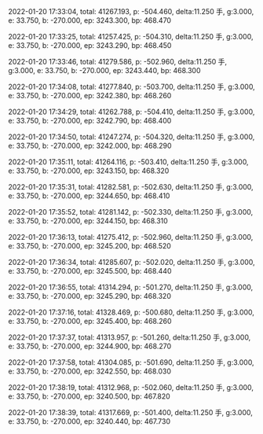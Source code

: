 2022-01-20 17:33:04, total: 41267.193, p: -504.460, delta:11.250 手, g:3.000, e: 33.750, b: -270.000, ep: 3243.300, bp: 468.470

2022-01-20 17:33:25, total: 41257.425, p: -504.310, delta:11.250 手, g:3.000, e: 33.750, b: -270.000, ep: 3243.290, bp: 468.450

2022-01-20 17:33:46, total: 41279.586, p: -502.960, delta:11.250 手, g:3.000, e: 33.750, b: -270.000, ep: 3243.440, bp: 468.300

2022-01-20 17:34:08, total: 41277.840, p: -503.700, delta:11.250 手, g:3.000, e: 33.750, b: -270.000, ep: 3242.380, bp: 468.260

2022-01-20 17:34:29, total: 41262.788, p: -504.410, delta:11.250 手, g:3.000, e: 33.750, b: -270.000, ep: 3242.790, bp: 468.400

2022-01-20 17:34:50, total: 41247.274, p: -504.320, delta:11.250 手, g:3.000, e: 33.750, b: -270.000, ep: 3242.000, bp: 468.290

2022-01-20 17:35:11, total: 41264.116, p: -503.410, delta:11.250 手, g:3.000, e: 33.750, b: -270.000, ep: 3243.150, bp: 468.320

2022-01-20 17:35:31, total: 41282.581, p: -502.630, delta:11.250 手, g:3.000, e: 33.750, b: -270.000, ep: 3244.650, bp: 468.410

2022-01-20 17:35:52, total: 41281.142, p: -502.330, delta:11.250 手, g:3.000, e: 33.750, b: -270.000, ep: 3244.150, bp: 468.310

2022-01-20 17:36:13, total: 41275.412, p: -502.960, delta:11.250 手, g:3.000, e: 33.750, b: -270.000, ep: 3245.200, bp: 468.520

2022-01-20 17:36:34, total: 41285.607, p: -502.020, delta:11.250 手, g:3.000, e: 33.750, b: -270.000, ep: 3245.500, bp: 468.440

2022-01-20 17:36:55, total: 41314.294, p: -501.270, delta:11.250 手, g:3.000, e: 33.750, b: -270.000, ep: 3245.290, bp: 468.320

2022-01-20 17:37:16, total: 41328.469, p: -500.680, delta:11.250 手, g:3.000, e: 33.750, b: -270.000, ep: 3245.400, bp: 468.260

2022-01-20 17:37:37, total: 41313.957, p: -501.260, delta:11.250 手, g:3.000, e: 33.750, b: -270.000, ep: 3244.900, bp: 468.270

2022-01-20 17:37:58, total: 41304.085, p: -501.690, delta:11.250 手, g:3.000, e: 33.750, b: -270.000, ep: 3242.550, bp: 468.030

2022-01-20 17:38:19, total: 41312.968, p: -502.060, delta:11.250 手, g:3.000, e: 33.750, b: -270.000, ep: 3240.500, bp: 467.820

2022-01-20 17:38:39, total: 41317.669, p: -501.400, delta:11.250 手, g:3.000, e: 33.750, b: -270.000, ep: 3240.440, bp: 467.730